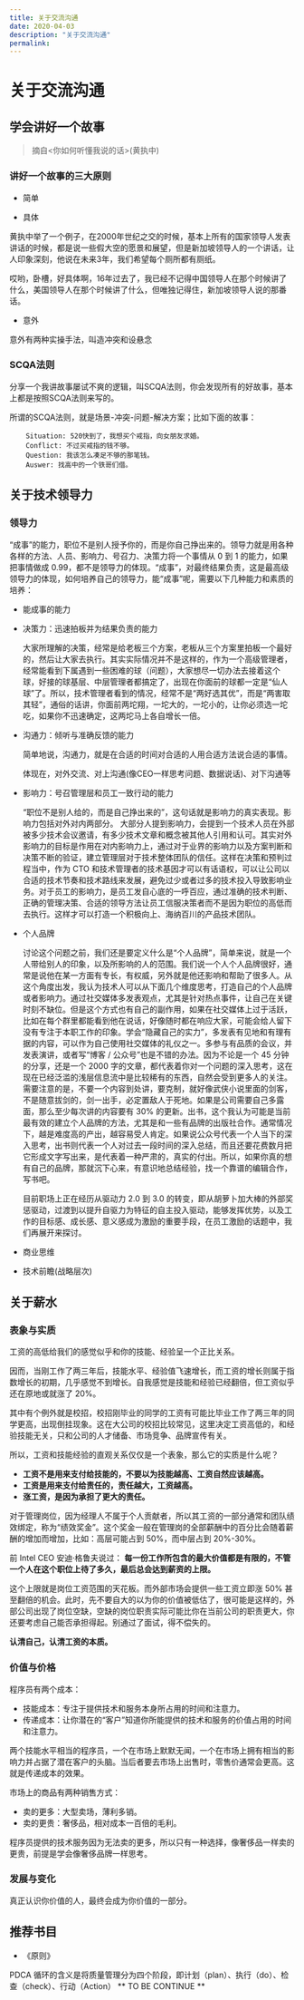 ```yaml
---
title: 关于交流沟通
date: 2020-04-03
description: "关于交流沟通"
permalink:
---
```

# 关于交流沟通


## 学会讲好一个故事
>  摘自<你如何听懂我说的话>(黄执中)

### 讲好一个故事的三大原则
- 简单

- 具体

黄执中举了一个例子，在2000年世纪之交的时候，基本上所有的国家领导人发表讲话的时候，都是说一些假大空的愿景和展望，但是新加坡领导人的一个讲话，让人印象深刻，他说在未来3年，我们希望每个厕所都有厕纸。

哎哟，卧槽，好具体啊，16年过去了，我已经不记得中国领导人在那个时候讲了什么，美国领导人在那个时候讲了什么，但唯独记得住，新加坡领导人说的那番话。

- 意外

意外有两种实操手法，叫造冲突和设悬念

### SCQA法则
分享一个我讲故事屡试不爽的逻辑，叫SCQA法则，你会发现所有的好故事，基本上都是按照SCQA法则来写的。

所谓的SCQA法则，就是场景-冲突-问题-解决方案；比如下面的故事：

```
    Situation: 520快到了，我想买个戒指，向女朋友求婚。
    Conflict: 不过买戒指的钱不够。
    Question: 我该怎么凑足不够的那笔钱。
    Auswer: 找高中的一个铁哥们借。
```


## 关于技术领导力
### 领导力
“成事”的能力，职位不是别人授予你的，而是你自己挣出来的。领导力就是用各种各样的方法、人员、影响力、号召力、决策力将一个事情从 0 到 1 的能力，如果把事情做成 0.99，都不是领导力的体现。“成事”，对最终结果负责，这是最高级领导力的体现，如何培养自己的领导力，能“成事”呢，需要以下几种能力和素质的培养：

- 能成事的能力
- 决策力：迅速拍板并为结果负责的能力
		
    大家所理解的决策，经常是给老板三个方案，老板从三个方案里拍板一个最好的，然后让大家去执行。其实实际情况并不是这样的，作为一个高级管理者，经常能看到下属遇到一些困难的球（问题），大家想尽一切办法去接着这个球，好接的球基层、中层管理者都搞定了，出现在你面前的球都一定是“仙人球”了。所以，技术管理者看到的情况，经常不是“两好选其优”，而是“两害取其轻”，通俗的话讲，你面前两坨翔，一坨大的，一坨小的，让你必须选一坨吃，如果你不迅速确定，这两坨马上各自增长一倍。

- 沟通力：倾听与准确反馈的能力
		
    简单地说，沟通力，就是在合适的时间对合适的人用合适方法说合适的事情。
    
    体现在，对外交流、对上沟通(像CEO一样思考问题、数据说话)、对下沟通等

- 影响力：号召管理层和员工一致行动的能力
	
    “职位不是别人给的，而是自己挣出来的”，这句话就是影响力的真实表现。影响力包括对外对内两部分。
	大部分人提到影响力，会提到一个技术人员在外部被多少技术会议邀请，有多少技术文章和概念被其他人引用和认可。其实对外影响力的目标是作用在对内影响力上，通过对于业界的影响力以及方案判断和决策不断的验证，建立管理层对于技术整体团队的信任。这样在决策和预判过程当中，作为 CTO 和技术管理者的技术基因才可以有话语权，可以让公司以合适的技术节奏和技术路线来发展，避免过少或者过多的技术投入导致影响业务。对于员工的影响力，是员工发自心底的一呼百应，通过准确的技术判断、正确的管理决策、合适的领导方法让员工信服决策者而不是因为职位的高低而去执行。这样才可以打造一个积极向上、海纳百川的产品技术团队。

- 个人品牌
	
	讨论这个问题之前，我们还是要定义什么是“个人品牌”，简单来说，就是一个人带给别人的印象，以及所影响的人的范围。我们说一个人个人品牌很好，通常是说他在某一方面有专长，有权威，另外就是他还影响和帮助了很多人。从这个角度出发，我认为技术人可以从下面几个维度思考，打造自己的个人品牌或者影响力。通过社交媒体多发表观点，尤其是针对热点事件，让自己在关键时刻不缺位。但是这个方式也有自己的副作用，如果在社交媒体上过于活跃，比如在每个群里都能看到他在说话，好像随时都在响应大家，可能会给人留下没有专注于本职工作的印象。学会“隐藏自己的实力”，多发表有见地和有理有据的内容，可以作为自己使用社交媒体的礼仪之一。多参与有品质的会议，并发表演讲，或者写“博客 / 公众号”也是不错的办法。因为不论是一个 45 分钟的分享，还是一个 2000 字的文章，都代表着你对一个问题的深入思考，这在现在已经泛滥的浅层信息流中是比较稀有的东西，自然会受到更多人的关注。需要注意的是，不要一个内容到处讲，要克制，就好像武侠小说里面的剑客，不是随意拔剑的，剑一出手，必定置敌人于死地。如果是公司需要自己多露面，那么至少每次讲的内容要有 30% 的更新。出书，这个我认为可能是当前最有效的建立个人品牌的方法，尤其是和一些有品牌的出版社合作。通常情况下，越是难度高的产出，越容易受人肯定。如果说公众号代表一个人当下的深入思考，出书则代表一个人对过去一段时间的深入总结，而且还要花费数月把它形成文字写出来，是代表着一种严肃的，真实的付出。所以，如果你真的想有自己的品牌，那就沉下心来，有意识地总结经验，找一个靠谱的编辑合作，写书吧。
	
	目前职场上正在经历从驱动力 2.0 到 3.0 的转变，即从胡萝卜加大棒的外部奖惩驱动，过渡到以提升自驱力为特征的自主投入驱动，能够发挥优势，以及工作的目标感、成长感、意义感成为激励的重要手段，在员工激励的话题中，我们再展开来探讨。
  
- 商业思维
- 技术前瞻(战略层次)
  

## 关于薪水

### 表象与实质

工资的高低给我们的感觉似乎和你的技能、经验呈一个正比关系。

因而，当刚工作了两三年后，技能水平、经验值飞速增长，而工资的增长则属于指数增长的初期，几乎感觉不到增长。自我感觉是技能和经验已经翻倍，但工资似乎还在原地或就涨了 20%。

其中有个例外就是校招，校招刚毕业的同学的工资有可能比毕业工作了两三年的同学更高，出现倒挂现象。这在大公司的校招比较常见，这里决定工资高低的，和经验技能无关，只和公司的人才储备、市场竞争、品牌宣传有关。	

所以，工资和技能经验的直观关系仅仅是一个表象，那么它的实质是什么呢？
- **工资不是用来支付给技能的，不要以为技能越高、工资自然应该越高。**
- **工资是用来支付给责任的，责任越大，工资越高。**
- **涨工资，是因为承担了更大的责任。**

对于管理岗位，因为经理人不属于个人贡献者，所以其工资的一部分通常和团队绩效绑定，称为“绩效奖金”。这个奖金一般在管理岗的全部薪酬中的百分比会随着薪酬的增加而增加，比如：高层可能占到 50%，而中层占到 20%-30%。

前 Intel CEO 安迪·格鲁夫说过：
**每一份工作所包含的最大价值都是有限的，不管一个人在这个职位上待了多久，最后总会达到薪资的上限。**

这个上限就是岗位工资范围的天花板。而外部市场会提供一些工资立即涨 50% 甚至翻倍的机会。此时，先不要自大的以为你的价值被低估了，很可能是这样的，外部公司出现了岗位空缺，空缺的岗位职责实际可能比你在当前公司的职责更大，你还要考虑自己能否承担得起。别通过了面试，得不偿失的。

**认清自己，认清工资的本质。**

### 价值与价格    
程序员有两个成本：
- 技能成本：专注于提供技术和服务本身所占用的时间和注意力。
- 传递成本：让你潜在的“客户”知道你所能提供的技术和服务的价值占用的时间和注意力。

两个技能水平相当的程序员，一个在市场上默默无闻，一个在市场上拥有相当的影响力并占据了潜在客户的头脑。当后者要去市场上出售时，零售价通常会更高。这就是传递成本的效果。

市场上的商品有两种销售方式：
- 卖的更多：大型卖场，薄利多销。
- 卖的更贵：奢侈品，相对成本一百倍的毛利。

程序员提供的技术服务因为无法卖的更多，所以只有一种选择，像奢侈品一样卖的更贵，前提是学会像奢侈品牌一样思考。

### 发展与变化
真正认识你价值的人，最终会成为你价值的一部分。


## 推荐书目
- 《原则》

PDCA 循环的含义是将质量管理分为四个阶段，即计划（plan）、执行（do）、检查（check）、行动（Action）
** TO BE CONTINUE **